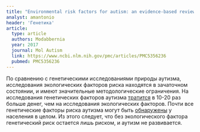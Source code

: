 ```yaml
---
title: "Environmental risk factors for autism: an evidence-based review of systematic reviews and meta-analyses"
analyst: amantonio
header: 'Генетика'
article:
  type: article
  authors: Modabbernia
  year: 2017
  journal: Mol Autism
  link: https://www.ncbi.nlm.nih.gov/pmc/articles/PMC5356236
  pubmed: PMC5356236
---
```


По сравнению с генетическими исследованиями природы аутизма, исследования экологических факторов риска находятся в зачаточном состоянии, и имеют значительные методологические ограничения.
На исследования генетических факторов аутизма [тратится](https://www.ucdmc.ucdavis.edu/welcome/features/20090218_autism_environment) в 10-20 раз больше денег, чем на исследования экологических факторов.
Почти все генетические факторы риска аутизма могут быть [обнаружены](https://www.ncbi.nlm.nih.gov/pmc/articles/PMC4986048) у населения в целом. Из этого следует, что без экологического фактора генетический риск остается лишь риском, и аутизм не развивается.

